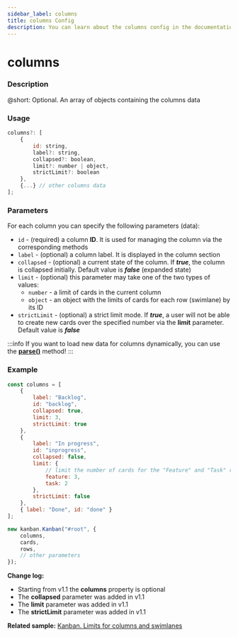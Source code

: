 ```yaml
---
sidebar_label: columns
title: columns Config
description: You can learn about the columns config in the documentation of the DHTMLX JavaScript Kanban library. Browse developer guides and API reference, try out code examples and live demos, and download a free 30-day evaluation version of DHTMLX Kanban.
---
```


# columns

### Description

@short: Optional. An array of objects containing the columns data

### Usage

~~~jsx {}
columns?: [
	{
		id: string,
		label?: string,
		collapsed?: boolean,
		limit?: number | object,
		strictLimit?: boolean
	},
	{...} // other columns data
];
~~~

### Parameters

For each column you can specify the following parameters (data):

- `id` - (required) a column **ID**. It is used for managing the column via the corresponding methods 
- `label` - (optional) a column label. It is displayed in the column section
- `collapsed` - (optional) a current state of the column. If ***true***, the column is collapsed initially. Default value is ***false*** (expanded state)
- `limit` - (optional) this parameter may take one of the two types of values:
	- `number` - a limit of cards in the current column
	- `object` - an object with the limits of cards for each row (swimlane) by its ID
- `strictLimit` - (optional) a strict limit mode. If ***true***, a user will not be able to create new cards over the specified number via the **limit** parameter. Default value is ***false*** 

:::info
If you want to load new data for columns dynamically, you can use the [**parse()**](../../methods/js_kanban_parse_method) method!
:::

### Example

~~~jsx {1-21,24}
const columns = [
	{ 
		label: "Backlog", 
		id: "backlog",
		collapsed: true,
		limit: 3,
		strictLimit: true 
	},
	{ 
		label: "In progress", 
		id: "inprogress",
		collapsed: false,
		limit: {
			// limit the number of cards for the "Feature" and "Task" rows of the "In progress" column
			feature: 3, 
			task: 2
		},
		strictLimit: false
	},
	{ label: "Done", id: "done" }
];

new kanban.Kanban("#root", {
	columns,
	cards,
	rows,
	// other parameters
});
~~~

**Change log:**
- Starting from v1.1 the **columns** property is optional
- The **collapsed** parameter was added in v1.1 
- The **limit** parameter was added in v1.1
- The **strictLimit** parameter was added in v1.1

**Related sample:** [Kanban. Limits for columns and swimlanes](https://snippet.dhtmlx.com/2blo6hx8)